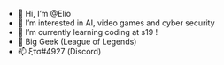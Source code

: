 - 👋 Hi, I’m @Elio
- 👀 I’m interested in AI, video games and cyber security
- 🌱 I’m currently learning coding at s19 !
- 💞️ Big Geek (League of Legends) 
- 📫 ξτσ#4927 (Discord)
<!---
Eliomena/Eliomena is a ✨ special ✨ repository because its `README.md` (this file) appears on your GitHub profile.
You can click the Preview link to take a look at your changes.
--->
